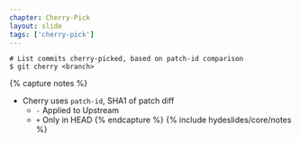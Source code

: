 ```yaml
---
chapter: Cherry-Pick
layout: slide
tags: ['cherry-pick']
---
```


	# List commits cherry-picked, based on patch-id comparison
	$ git cherry <branch>
    

{% capture notes %}
* Cherry uses `patch-id`, SHA1 of patch diff
	* `-` Applied to Upstream
	* `+` Only in HEAD
{% endcapture %}
{% include hydeslides/core/notes %}

    
